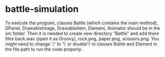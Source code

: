# battle-simulation
To execute the program, classes Battle (which contains the main method), DPanel, DrawableImage, DrawableItem, Element, Animator should be in the src folder. Then it is needed to create new directory "Battle" and add there files back.wav (open it as Groovy), rock.png, paper.png, scissors.png. You might need to change '/' to '\\' or double'\\' in classes Battle and Element in the file path to run the code properly.
